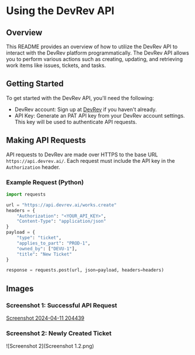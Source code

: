 # Using the DevRev API

## Overview

This README provides an overview of how to utilize the DevRev API to interact with the DevRev platform programmatically. The DevRev API allows you to perform various actions such as creating, updating, and retrieving work items like issues, tickets, and tasks.

## Getting Started

To get started with the DevRev API, you'll need the following:

- DevRev account: Sign up at [DevRev](https://www.devrev.ai/) if you haven't already.
- API Key: Generate an PAT API key from your DevRev account settings. This key will be used to authenticate API requests.

## Making API Requests

API requests to DevRev are made over HTTPS to the base URL `https://api.devrev.ai/`. Each request must include the API key in the `Authorization` header.

### Example Request (Python)

```python
import requests

url = "https://api.devrev.ai/works.create"
headers = {
    "Authorization": "<YOUR_API_KEY>",
    "Content-Type": "application/json"
}
payload = {
    "type": "ticket",
    "applies_to_part": "PROD-1",
    "owned_by": ["DEVU-1"],
    "title": "New Ticket"
}

response = requests.post(url, json=payload, headers=headers)
```
## Images

### Screenshot 1: Successful API Request
[Screenshot 2024-04-11 204439](https://github.com/Akarshh711/DevRev_Assignment/assets/96855236/017402dd-3bbc-46c2-9bb7-8fcfddea9762)

### Screenshot 2: Newly Created Ticket
![Screenshot 2](Screenshot 1.2.png)

